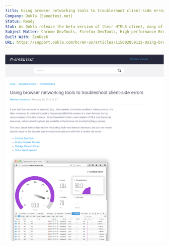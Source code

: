 ```yaml
---
title: Using browser networking tools to troubleshoot client-side errors – Ookla Speedtest Custom
Company: Ookla (Speedtest.net)
Status: Ready
Stub: As Ookla release the beta version of their HTML5 client, many of their customers (networking engineers) had trouble understanding how to debug and troubleshoot unexpected results. We used this opportunity to teach these users about the built-in DevTool's Networking features that are often overlooked.
Subject Matter: Chrome DevTools, Firefox DevTools, High-performance Browser Networking, JavaScript, WebSockets, XHR
Built With: ZenDesk
URL: https://support.ookla.com/hc/en-us/articles/115002059132-Using-browser-networking-tools-to-troubleshoot-client-side-errors
---
```

![alt text](./img/browsernetworking.png)
